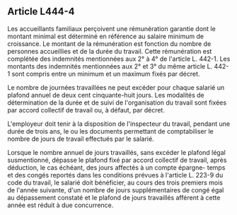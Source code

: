 ## Article L444-4

Les accueillants familiaux perçoivent une rémunération garantie dont le montant minimal est déterminé
en référence au salaire minimum de croissance. Le montant de la rémunération est fonction du nombre de
personnes accueillies et de la durée du travail. Cette rémunération est complétée des indemnités mentionnées
aux 2° à 4° de l'article L. 442-1. Les montants des indemnités mentionnées aux 2° et 3° du même article L.
442-1 sont compris entre un minimum et un maximum fixés par décret.

Le nombre de journées travaillées ne peut excéder pour chaque salarié un plafond annuel de deux cent
cinquante-huit jours. Les modalités de détermination de la durée et de suivi de l'organisation du travail sont
fixées par accord collectif de travail ou, à défaut, par décret.

L'employeur doit tenir à la disposition de l'inspecteur du travail, pendant une durée de trois ans, le ou les
documents permettant de comptabiliser le nombre de jours de travail effectués par le salarié.

Lorsque le nombre annuel de jours travaillés, sans excéder le plafond légal susmentionné, dépasse le plafond
fixé par accord collectif de travail, après déduction, le cas échéant, des jours affectés à un compte épargne-
temps et des congés reportés dans les conditions prévues à l'article L. 223-9 du code du travail, le salarié doit
bénéficier, au cours des trois premiers mois de l'année suivante, d'un nombre de jours supplémentaires de
congé égal au dépassement constaté et le plafond de jours travaillés afférent à cette année est réduit à due
concurrence.

